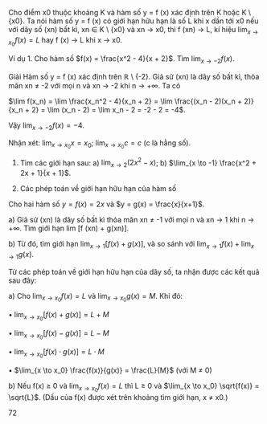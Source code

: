 Cho điểm x0 thuộc khoảng K và hàm số y = f (x) xác định trên K hoặc K \ {x0}.
Ta nói hàm số y = f (x) có giới hạn hữu hạn là số L khi x dần tới x0 nếu với dãy số (xn)
bất kì, xn ∈ K \ {x0} và xn → x0, thì f (xn) → L, kí hiệu $\lim_{x \to x_0} f(x) = L$ hay f (x) → L
khi x → x0.

Ví dụ 1. Cho hàm số $f(x) = \frac{x^2 - 4}{x + 2}$. Tìm $\lim_{x \to -2} f(x)$.

Giải
Hàm số y = f (x) xác định trên ℝ \ {-2}.
Giả sử (xn) là dãy số bất kì, thỏa mãn xn ≠ -2 với mọi n và xn → -2 khi n → +∞. Ta có

$\lim f(x_n) = \lim \frac{x_n^2 - 4}{x_n + 2} = \lim \frac{(x_n - 2)(x_n + 2)}{x_n + 2} = \lim (x_n - 2) = \lim x_n - 2 = -2 - 2 = -4$.

Vậy $\lim_{x \to -2} f(x) = -4$.

Nhận xét: $\lim_{x \to x_0} x = x_0$; $\lim_{x \to x_0} c = c$ (c là hằng số).

1. Tìm các giới hạn sau: a) $\lim_{x \to 2} (2x^2 - x)$; b) $\lim_{x \to -1} \frac{x^2 + 2x + 1}{x + 1}$.

2. Các phép toán về giới hạn hữu hạn của hàm số

Cho hai hàm số $y = f(x) = 2x$ và $y = g(x) = \frac{x}{x+1}$.

a) Giả sử (xn) là dãy số bất kì thỏa mãn xn ≠ -1 với mọi n và xn → 1 khi n → +∞.
Tìm giới hạn lim [f (xn) + g(xn)].

b) Từ đó, tìm giới hạn $\lim_{x \to 1} [f(x) + g(x)]$, và so sánh với $\lim_{x \to 1} f(x) + \lim_{x \to 1} g(x)$.

Từ các phép toán về giới hạn hữu hạn của dãy số, ta nhận được các kết quả sau đây:

a) Cho $\lim_{x \to x_0} f(x) = L$ và $\lim_{x \to x_0} g(x) = M$. Khi đó:

• $\lim_{x \to x_0} [f(x) + g(x)] = L + M$

• $\lim_{x \to x_0} [f(x) - g(x)] = L - M$

• $\lim_{x \to x_0} [f(x) \cdot g(x)] = L \cdot M$

• $\lim_{x \to x_0} \frac{f(x)}{g(x)} = \frac{L}{M}$ (với M ≠ 0)

b) Nếu f(x) ≥ 0 và $\lim_{x \to x_0} f(x) = L$ thì L ≥ 0 và $\lim_{x \to x_0} \sqrt{f(x)} = \sqrt{L}$.
(Dấu của f(x) được xét trên khoảng tìm giới hạn, x ≠ x0.)

72
